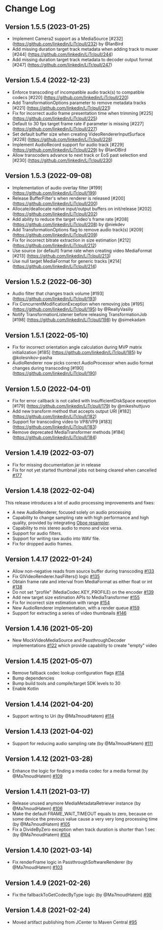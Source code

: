# Change Log

## Version 1.5.5 (2023-01-25)

- Implement Camera2 support as a MediaSource [#232] (https://github.com/linkedin/LiTr/pull/232) by @IanBird
- Add missing duration target track metadata when adding track to muxer [#244] (https://github.com/linkedin/LiTr/pull/244)
- Add missing duration target track metadata to decoder output format [#247] (https://github.com/linkedin/LiTr/pull/247)

## Version 1.5.4 (2022-12-23)

- Enforce transcoding of incompatible audio track(s) to compatible codecs [#220] (https://github.com/linkedin/LiTr/pull/220)
- Add TransformationOptions parameter to remove metadata tracks [#221] (https://github.com/linkedin/LiTr/pull/221)
- Fix for incorrect audio frame presentation time when trimming [#225] (https://github.com/linkedin/LiTr/pull/225)
- Default to 30 fps target frame rate if parameter is missing [#227] (https://github.com/linkedin/LiTr/pull/227)
- Set default buffer size when creating VideoRendererInputSurface [#228] (https://github.com/linkedin/LiTr/pull/228)
- Implement AudioRecord support for audio track [#229] (https://github.com/linkedin/LiTr/pull/229) by @IanDBird
- Allow transcoders advance to next track or EoS past selection end [#230] (https://github.com/linkedin/LiTr/pull/230)

## Version 1.5.3 (2022-09-08)

- Implementation of audio overlay filter [#199] (https://github.com/linkedin/LiTr/pull/199)
- Release BufferFilter's when renderer is released [#200] (https://github.com/linkedin/LiTr/pull/200)
- Allocate/deallocate native input/output buffers on init/release [#202] (https://github.com/linkedin/LiTr/pull/202)
- Add ability to reduce the target video's frame rate [#208] (https://github.com/linkedin/LiTr/pull/208) by @niekdev
- Add TransformationOptions flag to remove audio track(s) [#209] (https://github.com/linkedin/LiTr/pull/209)
- Fix for incorrect bitrate extraction in size estimation [#212] (https://github.com/linkedin/LiTr/pull/212)
- Use source (or default) frame rate when creating video MediaFormat [#213] (https://github.com/linkedin/LiTr/pull/213)
- Use null target MediaFormat for generic tracks [#214] (https://github.com/linkedin/LiTr/pull/214)

## Version 1.5.2 (2022-06-30)

- Audio filter that changes track volume [#193] (https://github.com/linkedin/LiTr/pull/193)
- Fix ConcurrentModificationException when removing jobs [#195] (https://github.com/linkedin/LiTr/pull/195) by @ReallyVasiliy
- Notify TransformationListener before releasing TransformationJob [#198] (https://github.com/linkedin/LiTr/pull/198) by @simekadam

## Version 1.5.1 (2022-05-10)

- Fix for incorrect orientation angle calculation during MVP matrix initialization [#185] (https://github.com/linkedin/LiTr/pull/185) by @kolesnikov-pasha
- AudioRenderer now picks correct AudioProcessor when audio format changes during transcoding [#190] (https://github.com/linkedin/LiTr/pull/190)

## Version 1.5.0 (2022-04-01)

- Fix for error callback is not called with InsufficientDiskSpace exception [#179] (https://github.com/linkedin/LiTr/pull/179) by @mikeshuttjuvo
- Add new transform method that accepts output URI [#182] (https://github.com/linkedin/LiTr/pull/182)
- Support for transcoding video to VP8/VP9 [#183] (https://github.com/linkedin/LiTr/pull/183)
- Remove deprecated MediaTransformer methods [#184] (https://github.com/linkedin/LiTr/pull/184)

## Version 1.4.19 (2022-03-07)

- Fix for missing documentation jar in release
- Fix for not yet started thumbnail jobs not being cleared when cancelled [#177](https://github.com/linkedin/LiTr/pull/177)

## Version 1.4.18 (2022-02-04)

This release introduces a lot of audio processing improvements and fixes:

- A new AudioRenderer, focused solely on audio processing
- Capability to change sampling rate with high performance and high quality, provided by integrating [Oboe resampler](https://github.com/google/oboe/tree/master/src/flowgraph/resampler).
- Capability to mix stereo audio to mono and vice versa.
- Support for audio filters.
- Support for writing raw audio into WAV file.
- Fix for dropped audio frames.

## Version 1.4.17 (2022-01-24)

- Allow non-negative reads from source buffer during transcoding [#133](https://github.com/linkedin/LiTr/pull/133)
- Fix GlVideoRenderer.hasFilters() logic [#135](https://github.com/linkedin/LiTr/pull/135)
- Obtain frame rate and interval from MediaFormat as either float or int [#138](https://github.com/linkedin/LiTr/pull/138)
- Do not set "profile" (MediaCodec.KEY_PROFILE) on the encoder [#139](https://github.com/linkedin/LiTr/pull/139)
- Add new target size estimation APIs to MediaTransformer [#155](https://github.com/linkedin/LiTr/pull/155)
- Fix for incorrect size estimation with range [#154](https://github.com/linkedin/LiTr/pull/154)
- New AudioRenderer implementation, with a render queue [#159](https://github.com/linkedin/LiTr/pull/159)
- Support for extracting a series of video thumbnails [#146](https://github.com/linkedin/LiTr/pull/146)

## Version 1.4.16 (2021-05-20)

- New MockVideoMediaSource and PassthroughDecoder implementations [#122](https://github.com/linkedin/LiTr/pull/122) which provide capability to create "empty" video

## Version 1.4.15 (2021-05-07)

- Remove fallback codec lookup configuration flags [#114](https://github.com/linkedin/LiTr/pull/115)
- Bump dependencies
- Bump build tools and compile/target SDK levels to 30
- Enable Kotlin

## Version 1.4.14 (2021-04-20)

- Support writing to Uri (by @Ma7moudHatem) [#114](https://github.com/linkedin/LiTr/pull/114)

## Version 1.4.13 (2021-04-02)

- Support for reducing audio sampling rate (by @Ma7moudHatem) [#111](https://github.com/linkedin/LiTr/pull/111)

## Version 1.4.12 (2021-03-28)

- Enhance the logic for finding a media codec for a media format (by @Ma7moudHatem) [#109](https://github.com/linkedin/LiTr/pull/109)

## Version 1.4.11 (2021-03-17)

- Release unused anymore MediaMetadataRetriever instance (by @Ma7moudHatem) [#106](https://github.com/linkedin/LiTr/pull/106)
- Make the default FRAME_WAIT_TIMEOUT equals to zero, because on some device the previous value cause a very very long processing time (by @Ma7moudHatem) [#105](https://github.com/linkedin/LiTr/pull/105)
- Fix a DivideByZero exception when track duration is shorter than 1 sec (by @Ma7moudHatem) [#104](https://github.com/linkedin/LiTr/pull/104)

## Version 1.4.10 (2021-03-14)

- Fix renderFrame logic in PassthroughSoftwareRenderer (by @Ma7moudHatem) [#103](https://github.com/linkedin/LiTr/pull/103)

## Version 1.4.9 (2021-02-26)

- Fix the fallbackToGetCodecByType logic (by @Ma7moudHatem) [#98](https://github.com/linkedin/LiTr/pull/98)

## Version 1.4.8 (2021-02-24)

- Moved artifact publishing from JCenter to Maven Central [#95](https://github.com/linkedin/LiTr/pull/95)